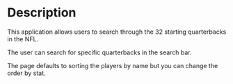 # Description

This application allows users to search through the 32 starting quarterbacks in the NFL.

The user can search for specific quarterbacks in the search bar.

The page defaults to sorting the players by name but you can change the order by stat.

